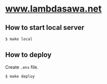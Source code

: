 # www.lambdasawa.net

## How to start local server

```sh
$ make local
```

## How to deploy

Create `.env` file.

```sh
$ make deploy
```
